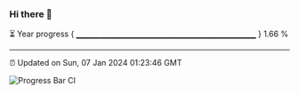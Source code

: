 ### Hi there 👋

⏳ Year progress { ▁▁▁▁▁▁▁▁▁▁▁▁▁▁▁▁▁▁▁▁▁▁▁▁▁▁▁▁▁▁ } 1.66 %

---

⏰ Updated on Sun, 07 Jan 2024 01:23:46 GMT

![Progress Bar CI](https://github.com/ZhaoGui/ZhaoGui/workflows/Progress%20Bar%20CI/badge.svg)
